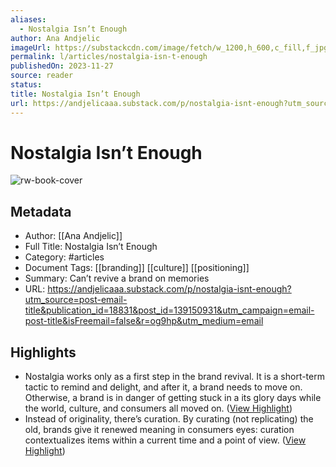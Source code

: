 ```yaml
---
aliases:
  - Nostalgia Isn’t Enough
author: Ana Andjelic
imageUrl: https://substackcdn.com/image/fetch/w_1200,h_600,c_fill,f_jpg,q_auto:good,fl_progressive:steep,g_auto/https%3A%2F%2Fsubstack-post-media.s3.amazonaws.com%2Fpublic%2Fimages%2Fdbd38489-4b88-4709-acd5-0e8638e94e23_2042x2670.jpeg
permalink: l/articles/nostalgia-isn-t-enough
publishedOn: 2023-11-27
source: reader
status: 
title: Nostalgia Isn’t Enough
url: https://andjelicaaa.substack.com/p/nostalgia-isnt-enough?utm_source=post-email-title&publication_id=18831&post_id=139150931&utm_campaign=email-post-title&isFreemail=false&r=og9hp&utm_medium=email
---
```

# Nostalgia Isn’t Enough

![rw-book-cover](https://substackcdn.com/image/fetch/w_1200,h_600,c_fill,f_jpg,q_auto:good,fl_progressive:steep,g_auto/https%3A%2F%2Fsubstack-post-media.s3.amazonaws.com%2Fpublic%2Fimages%2Fdbd38489-4b88-4709-acd5-0e8638e94e23_2042x2670.jpeg)

## Metadata

- Author: [[Ana Andjelic]]
- Full Title: Nostalgia Isn’t Enough
- Category: #articles
- Document Tags: [[branding]] [[culture]] [[positioning]]
- Summary: Can’t revive a brand on memories
- URL: https://andjelicaaa.substack.com/p/nostalgia-isnt-enough?utm_source=post-email-title&publication_id=18831&post_id=139150931&utm_campaign=email-post-title&isFreemail=false&r=og9hp&utm_medium=email

## Highlights

- Nostalgia works only as a first step in the brand revival. It is a short-term tactic to remind and delight, and after it, a brand needs to move on. Otherwise, a brand is in danger of getting stuck in a its glory days while the world, culture, and consumers all moved on. ([View Highlight](https://read.readwise.io/read/01hgdx5j0x884nvtek1x39jdr1))
- Instead of originality, there’s curation. By curating (not replicating) the old, brands give it renewed meaning in consumers eyes: curation contextualizes items within a current time and a point of view. ([View Highlight](https://read.readwise.io/read/01hgdx82bzjtsmqc4yb1emqr3x))
